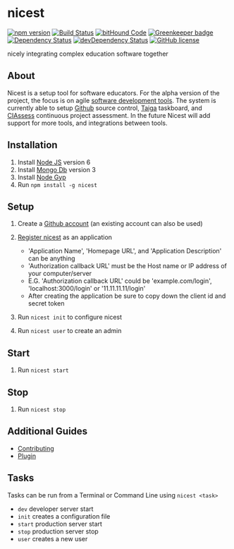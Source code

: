 # nicest

[![npm version](https://img.shields.io/npm/v/nicest.svg)](https://www.npmjs.com/package/nicest)
[![Build Status](https://travis-ci.org/ChristianMurphy/nicest.svg?branch=master)](https://travis-ci.org/ChristianMurphy/nicest)
[![bitHound Code](https://www.bithound.io/github/ChristianMurphy/nicest/badges/code.svg)](https://www.bithound.io/github/ChristianMurphy/nicest)
[![Greenkeeper badge](https://badges.greenkeeper.io/ChristianMurphy/nicest.svg)](https://greenkeeper.io/)
[![Dependency Status](https://david-dm.org/ChristianMurphy/nicest.svg)](https://david-dm.org/ChristianMurphy/nicest)
[![devDependency Status](https://david-dm.org/ChristianMurphy/nicest/dev-status.svg)](https://david-dm.org/ChristianMurphy/nicest?type=dev)
[![GitHub license](https://img.shields.io/badge/license-MIT-blue.svg)](https://raw.githubusercontent.com/ChristianMurphy/nicest/master/LICENSE)

nicely integrating complex education software together

## About

Nicest is a setup tool for software educators.
For the alpha version of the project, the focus is on agile [software development tools](https://en.wikipedia.org/wiki/Agile_software_development).
The system is currently able to setup [Github](https://github.com/) source control, [Taiga](https://taiga.io/)
taskboard, and [CIAssess](https://github.com/kgary/CIAssess) continuous project assessment.
In the future Nicest will add support for more tools, and integrations between tools.

## Installation

1.  Install [Node JS](https://nodejs.org/) version 6
2.  Install [Mongo Db](https://www.mongodb.org/) version 3
3.  Install [Node Gyp](https://github.com/nodejs/node-gyp#installation)
4.  Run `npm install -g nicest`

## Setup

1.  Create a [Github account](https://github.com/) (an existing account can also be used)

2.  [Register nicest](https://github.com/settings/applications/new) as an application

    *   'Application Name', 'Homepage URL', and 'Application Description' can be anything
    *   'Authorization callback URL' must be the Host name or IP address of your computer/server
    *   E.G. 'Authorization callback URL' could be 'example.com/login', 'localhost:3000/login' or '11.11.11.11/login'
    *   After creating the application be sure to copy down the client id and secret token

3.  Run `nicest init` to configure nicest

4.  Run `nicest user` to create an admin

## Start

1.  Run `nicest start`

## Stop

1.  Run `nicest stop`

## Additional Guides

*   [Contributing](CONTRIBUTING.md)
*   [Plugin](PLUGIN.md)

## Tasks

Tasks can be run from a Terminal or Command Line using `nicest <task>`

*   `dev` developer server start
*   `init` creates a configuration file
*   `start` production server start
*   `stop` production server stop
*   `user` creates a new user

